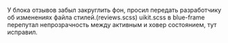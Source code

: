 У блока отзывов забыл закруглить фон, просил передать разработчику об изменениях файла стилей.(reviews.scss)
uikit.scss в blue-frame перепутал непрозрачность между активным и ховер состоянием, тут исправил.